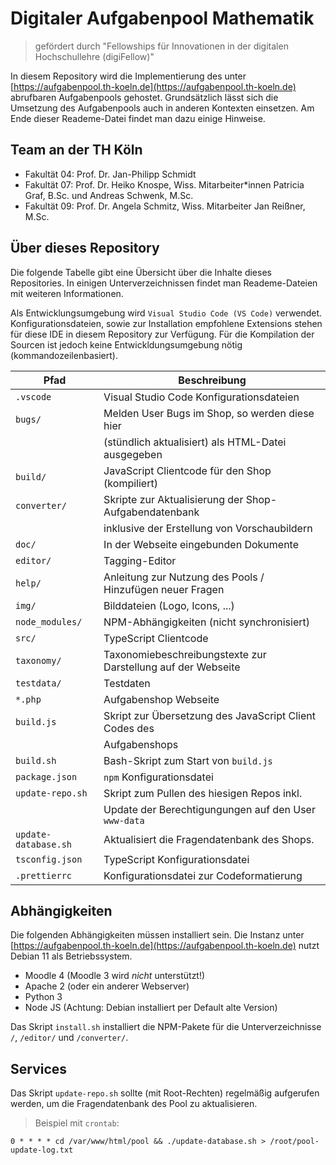 # Digitaler Aufgabenpool Mathematik

> gefördert durch "Fellowships für Innovationen in der digitalen Hochschullehre (digiFellow)"

In diesem Repository wird die Implementierung des unter [https://aufgabenpool.th-koeln.de](https://aufgabenpool.th-koeln.de) abrufbaren Aufgabenpools gehostet.
Grundsätzlich lässt sich die Umsetzung des Aufgabenpools auch in anderen Kontexten einsetzen. Am Ende dieser Reademe-Datei findet man dazu einige Hinweise.

## Team an der TH Köln

-   Fakultät 04: Prof. Dr. Jan-Philipp Schmidt
-   Fakultät 07: Prof. Dr. Heiko Knospe, Wiss. Mitarbeiter\*innen Patricia Graf, B.Sc. und Andreas Schwenk, M.Sc.
-   Fakultät 09: Prof. Dr. Angela Schmitz, Wiss. Mitarbeiter Jan Reißner, M.Sc.

## Über dieses Repository

Die folgende Tabelle gibt eine Übersicht über die Inhalte dieses Repositories.
In einigen Unterverzeichnissen findet man Reademe-Dateien mit weiteren Informationen.

Als Entwicklungsumgebung wird `Visual Studio Code (VS Code)` verwendet. Konfigurationsdateien, sowie zur Installation empfohlene Extensions stehen für diese IDE in diesem Repository zur Verfügung. Für die Kompilation der Sourcen ist jedoch keine Entwickldungsumgebung nötig (kommandozeilenbasiert).

| Pfad                 | Beschreibung                                                 |
| -------------------- | ------------------------------------------------------------ |
| `.vscode`            | Visual Studio Code Konfigurationsdateien                     |
| `bugs/`              | Melden User Bugs im Shop, so werden diese hier               |
|                      | (stündlich aktualisiert) als HTML-Datei ausgegeben           |
| `build/`             | JavaScript Clientcode für den Shop (kompiliert)              |
| `converter/`         | Skripte zur Aktualisierung der Shop-Aufgabendatenbank        |
|                      | inklusive der Erstellung von Vorschaubildern                 |
| `doc/`               | In der Webseite eingebunden Dokumente                        |
| `editor/`            | Tagging-Editor                                               |
| `help/`              | Anleitung zur Nutzung des Pools / Hinzufügen neuer Fragen    |
| `img/`               | Bilddateien (Logo, Icons, ...)                               |
| `node_modules/`      | NPM-Abhängigkeiten (nicht synchronisiert)                    |
| `src/`               | TypeScript Clientcode                                        |
| `taxonomy/`          | Taxonomiebeschreibungstexte zur Darstellung auf der Webseite |
| `testdata/`          | Testdaten                                                    |
| `*.php`              | Aufgabenshop Webseite                                        |
| `build.js`           | Skript zur Übersetzung des JavaScript Client Codes des       |
|                      | Aufgabenshops                                                |
| `build.sh`           | Bash-Skript zum Start von `build.js`                         |
| `package.json`       | `npm` Konfigurationsdatei                                    |
| `update-repo.sh`     | Skript zum Pullen des hiesigen Repos inkl.                   |
|                      | Update der Berechtigungungen auf den User `www-data`         |
| `update-database.sh` | Aktualisiert die Fragendatenbank des Shops.                  |
| `tsconfig.json`      | TypeScript Konfigurationsdatei                               |
| `.prettierrc`        | Konfigurationsdatei zur Codeformatierung                     |

## Abhängigkeiten

Die folgenden Abhängigkeiten müssen installiert sein. Die Instanz unter [https://aufgabenpool.th-koeln.de](https://aufgabenpool.th-koeln.de) nutzt Debian 11 als Betriebssystem.

-   Moodle 4 (Moodle 3 wird _nicht_ unterstützt!)
-   Apache 2 (oder ein anderer Webserver)
-   Python 3
-   Node JS (Achtung: Debian installiert per Default alte Version)

Das Skript `install.sh` installiert die NPM-Pakete für die Unterverzeichnisse `/`, `/editor/` und `/converter/`.

## Services

Das Skript `update-repo.sh` sollte (mit Root-Rechten) regelmäßig aufgerufen werden, um die Fragendatenbank des Pool zu aktualisieren.

> Beispiel mit `crontab`:

```
0 * * * * cd /var/www/html/pool && ./update-database.sh > /root/pool-update-log.txt
```
